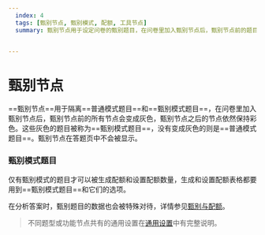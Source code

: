 ```yaml
---
  index: 4
  tags: [甄别节点, 甄别模式, 配额, 工具节点]
  summary: 甄别节点用于设定问卷的甄别题目，在问卷里加入甄别节点后，甄别节点前的题目将切换为甄别模式，甄别模式题目可设定配额。


---
```







# 甄别节点

==甄别节点==用于隔离==普通模式题目==和==甄别模式题目==，在问卷里加入甄别节点后，甄别节点前的所有节点会变成灰色，甄别节点之后的节点依然保持彩色。这些灰色的题目被称为==甄别模式题目==，没有变成灰色的则是==普通模式题目==。甄别节点在答题页中不会被显示。

### 甄别模式题目

仅有甄别模式的题目才可以被生成配额和设置配额数量，生成和设置配额表格都要用到==甄别模式题目==和它们的选项。

在分析答案时，甄别题目的数据也会被特殊对待，详情参见[甄别与配额](../../18screenAndQuota/concept.md)。

> 不同题型或功能节点共有的通用设置在[通用设置](../../18screenAndQuota/concept.md)中有完整说明。
